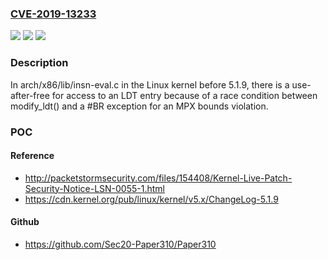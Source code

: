 ### [CVE-2019-13233](https://cve.mitre.org/cgi-bin/cvename.cgi?name=CVE-2019-13233)
![](https://img.shields.io/static/v1?label=Product&message=n%2Fa&color=blue)
![](https://img.shields.io/static/v1?label=Version&message=n%2Fa&color=blue)
![](https://img.shields.io/static/v1?label=Vulnerability&message=n%2Fa&color=brighgreen)

### Description

In arch/x86/lib/insn-eval.c in the Linux kernel before 5.1.9, there is a use-after-free for access to an LDT entry because of a race condition between modify_ldt() and a #BR exception for an MPX bounds violation.

### POC

#### Reference
- http://packetstormsecurity.com/files/154408/Kernel-Live-Patch-Security-Notice-LSN-0055-1.html
- https://cdn.kernel.org/pub/linux/kernel/v5.x/ChangeLog-5.1.9

#### Github
- https://github.com/Sec20-Paper310/Paper310

